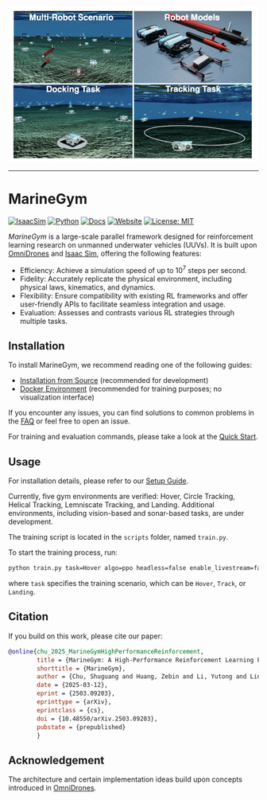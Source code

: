 ![Visualization of MarineGym](docs/overview.png)

---

# MarineGym

[![IsaacSim](https://img.shields.io/badge/Isaac%20Sim-4.1.0-orange.svg)](https://docs.isaacsim.omniverse.nvidia.com/4.2.0/archived_release_notes.html)
[![Python](https://img.shields.io/badge/python-3.10-blue.svg)](https://docs.python.org/3/whatsnew/3.7.html)
[![Docs](https://img.shields.io/badge/docs-passing-brightgreen)](https://marinegym.netlify.app/)
[![Website](https://img.shields.io/website?url=https%3A%2F%2Fmarine-gym.com&label=website&up_message=online&down_message=offline)](https://marine-gym.com/)
[![License: MIT](https://img.shields.io/badge/License-MIT-yellow.svg)](https://opensource.org/licenses/MIT)

*MarineGym* is a large-scale parallel framework designed for reinforcement learning research on unmanned underwater vehicles (UUVs). It is built upon [OmniDrones](https://github.com/btx0424/OmniDrones) and [Isaac Sim](https://developer.nvidia.com/isaac/sim), offering the following features:

- Efficiency: Achieve a simulation speed of up to 10<sup>7</sup> steps per second.
- Fidelity: Accurately replicate the physical environment, including physical laws, kinematics, and dynamics.
- Flexibility:  Ensure compatibility with existing RL frameworks and offer user-friendly APIs to facilitate seamless integration and usage.
- Evaluation: Assesses and contrasts various RL strategies through multiple tasks.

## Installation

To install MarineGym, we recommend reading one of the following guides:
- [Installation from Source](https://marinegym.netlify.app/installation_from_source) (recommended for development)
- [Docker Environment](https://marinegym.netlify.app/docker_environment) (recommended for training purposes; no visualization interface)

If you encounter any issues, you can find solutions to common problems in the [FAQ](https://marinegym.netlify.app/faq) or feel free to open an issue.

For training and evaluation commands, please take a look at the [Quick Start](https://marinegym.netlify.app/quick_start).

## Usage
For installation details, please refer to our [Setup Guide](https://marinegym.netlify.app/installation_from_source/).

Currently, five gym environments are verified: Hover, Circle Tracking, Helical Tracking, Lemniscate Tracking, and Landing. Additional environments, including vision-based and sonar-based tasks, are under development.

The training script is located in the `scripts` folder, named `train.py`.


To start the training process, run:

```bash
python train.py task=Hover algo=ppo headless=false enable_livestream=false
```
where `task` specifies the training scenario, which can be `Hover`, `Track`, or `Landing`.


## Citation

If you build on this work, please cite our paper:

```bibtex
@online{chu_2025_MarineGymHighPerformanceReinforcement,
        title = {MarineGym: A High-Performance Reinforcement Learning Platform for Underwater Robotics},
        shorttitle = {MarineGym},
        author = {Chu, Shuguang and Huang, Zebin and Li, Yutong and Lin, Mingwei and Carlucho, Ignacio and Petillot, Yvan R. and Yang, Canjun},
        date = {2025-03-12},
        eprint = {2503.09203},
        eprinttype = {arXiv},
        eprintclass = {cs},
        doi = {10.48550/arXiv.2503.09203},
        pubstate = {prepublished}
        }
```

## Acknowledgement

The architecture and certain implementation ideas build upon concepts introduced in [OmniDrones](https://github.com/btx0424/OmniDrones).
